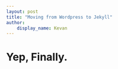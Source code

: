 ```yaml
---
layout: post
title: "Moving from Wordpress to Jekyll"
author: 
    display_name: Kevan
---
```


# Yep, Finally.